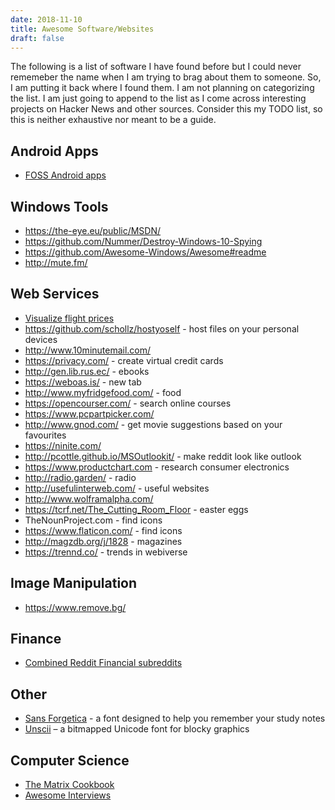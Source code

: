 ```yaml
---
date: 2018-11-10
title: Awesome Software/Websites
draft: false
---
```


The following is a list of software I have found before but I could never rememeber the name when I am trying to brag about them to someone. So, I am putting it back where I found them. I am not planning on categorizing the list. I am just going to append to the list as I come across interesting projects on Hacker News and other sources. Consider this my TODO list, so this is neither exhaustive nor meant to be a guide.
 
## Android Apps
* [FOSS Android apps](https://gitlab.com/Ashpex/android-FOSS-apps)

## Windows Tools
* https://the-eye.eu/public/MSDN/
* https://github.com/Nummer/Destroy-Windows-10-Spying
* https://github.com/Awesome-Windows/Awesome#readme
* http://mute.fm/ 
 
## Web Services
* [Visualize flight prices](https://greatescape.co)
* https://github.com/schollz/hostyoself - host files on your personal devices 
* http://www.10minutemail.com/
* https://privacy.com/ - create virtual credit cards
* http://gen.lib.rus.ec/ - ebooks
* https://weboas.is/ - new tab
* http://www.myfridgefood.com/ - food
* https://opencourser.com/ - search online courses
* https://www.pcpartpicker.com/
* http://www.gnod.com/ - get movie suggestions based on your favourites
* https://ninite.com/
* http://pcottle.github.io/MSOutlookit/ - make reddit look like outlook
* https://www.productchart.com - research consumer electronics
* http://radio.garden/ - radio
* http://usefulinterweb.com/ - useful websites
* http://www.wolframalpha.com/
* https://tcrf.net/The_Cutting_Room_Floor - easter eggs 
* TheNounProject.com - find icons
* https://www.flaticon.com/ - find icons
* http://magzdb.org/j/1828 - magazines
* https://trennd.co/ - trends in webiverse

## Image Manipulation
* https://www.remove.bg/

## Finance
* [Combined Reddit Financial subreddits](https://www.reddit.com/user/ikonoclasm/m/financialsubreddits)

## Other
* [Sans Forgetica](http://sansforgetica.rmit/) - a font designed to help you remember your study notes
* [Unscii](http://pelulamu.net/unscii/) – a bitmapped Unicode font for blocky graphics

## Computer Science
* [The Matrix Cookbook](https://www.math.uwaterloo.ca/~hwolkowi/matrixcookbook.pdf)
* [Awesome Interviews](https://github.com/MaximAbramchuck/awesome-interview-questions)
